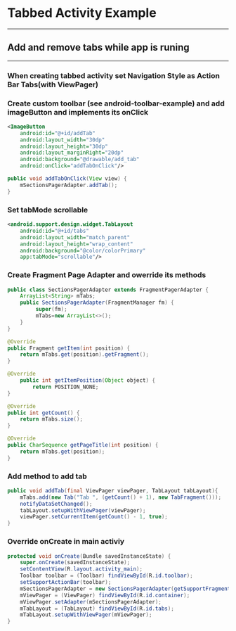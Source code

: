 # Tabbed Activity Example 

* * *

## Add and remove tabs while app is runing

* * *

### When creating tabbed activity set Navigation Style as Action Bar Tabs(with ViewPager)

### Create custom toolbar (see android-toolbar-example) and add imageButton and implements its onClick

```xml
<ImageButton
    android:id="@+id/addTab"
    android:layout_width="30dp"
    android:layout_height="30dp"
    android:layout_marginRight="20dp"
    android:background="@drawable/add_tab"
    android:onClick="addTabOnClick"/>
```

```java
public void addTabOnClick(View view) {
    mSectionsPagerAdapter.addTab();
}
```

### Set tabMode scrollable

```xml
<android.support.design.widget.TabLayout
    android:id="@+id/tabs"
    android:layout_width="match_parent"
    android:layout_height="wrap_content"
    android:background="@color/colorPrimary"
    app:tabMode="scrollable"/>
```

### Create Fragment Page Adapter and owerride its methods

```java 
public class SectionsPagerAdapter extends FragmentPagerAdapter {      
    ArrayList<String> mTabs;
    public SectionsPagerAdapter(FragmentManager fm) {
         super(fm);
         mTabs=new ArrayList<>();
    }
}
```

```java
@Override
public Fragment getItem(int position) {
    return mTabs.get(position).getFragment();
}
```

```java
@Override
    public int getItemPosition(Object object) {
        return POSITION_NONE;
}
```

```java
@Override
public int getCount() {
    return mTabs.size();
}
```

```java
@Override
public CharSequence getPageTitle(int position) {
    return mTabs.get(position);
}
```

### Add method to add tab

```java
public void addTab(final ViewPager viewPager, TabLayout tabLayout){
    mTabs.add(new Tab("Tab ", (getCount() + 1), new TabFragment()));
    notifyDataSetChanged();
    tabLayout.setupWithViewPager(viewPager);
    viewPager.setCurrentItem(getCount() - 1, true);
}
```
 
### Override onCreate in main activiy
 
```java
protected void onCreate(Bundle savedInstanceState) {
    super.onCreate(savedInstanceState);
    setContentView(R.layout.activity_main);
    Toolbar toolbar = (Toolbar) findViewById(R.id.toolbar);
    setSupportActionBar(toolbar);
    mSectionsPagerAdapter = new SectionsPagerAdapter(getSupportFragmentManager());
    mViewPager = (ViewPager) findViewById(R.id.container);
    mViewPager.setAdapter(mSectionsPagerAdapter);
    mTabLayout = (TabLayout) findViewById(R.id.tabs);
    mTabLayout.setupWithViewPager(mViewPager);
}
 ```